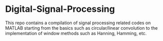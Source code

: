 # Digital-Signal-Processing
This repo contains a compilation of signal processing related codes on MATLAB starting from the basics such as circular/linear convolution to the implementation of window methods such as Hanning, Hamming, etc. 
